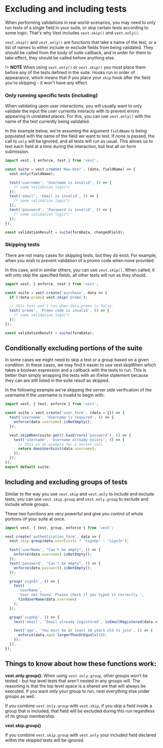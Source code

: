 # Excluding and including tests

When performing validations in real world-scenarios, you may need to only run tests of a single field in your suite, or skip certain tests according to some logic. That's why Vest includes `vest.skip()` and `vest.only()`.

`vest.skip()` and `vest.only()` are functions that take a name of the test, or a list of names to either include or exclude fields from being validated. They should be called from the body of suite callback, and in order for them to take effect, they should be called before anything else.

!> **NOTE** When using `vest.only()` or `vest.skip()` you must place them before any of the tests defined in the suite. Hooks run in order of appearance, which means that if you place your `skip` hook after the field you're skipping - it won't have any effect.

### Only running specific tests (including)

When validating upon user interactions, you will usually want to only validate the input the user currently interacts with to prevent errors appearing in unrelated places. For this, you can use `vest.only()` with the name of the test currently being validated.

In the example below, we're assuming the argument `fieldName` is being populated with the name of the field we want to test. If none is passed, the call to `only` will be ignored, and all tests will run as usual. This allows us to test each field at a time during the interaction, but test all on form submission.

```js
import vest, { enforce, test } from 'vest';

const suite = vest.create('New User', (data, fieldName) => {
  vest.only(fieldName);

  test('username', 'Username is invalid', () => {
    /* some validation logic*/
  });
  test('email', 'Email is invalid', () => {
    /* some validation logic*/
  });
  test('password', 'Password is invalid', () => {
    /* some validation logic*/
  });
});

const validationResult = suite(formData, changedField);
```

### Skipping tests

There are not many cases for skipping tests, but they do exist. For example, when you wish to prevent validation of a promo code when none provided.

In this case, and in similar others, you can use `vest.skip()`. When called, it will only skip the specified fields, all other tests will run as they should.

```js
import vest, { enforce, test } from 'vest';

const suite = vest.create('purchase', data => {
  if (!data.promo) vest.skip('promo');

  // this test won't run when data.promo is falsy.
  test('promo', 'Promo code is invalid', () => {
    /* some validation logic*/
  });
});

const validationResult = suite(formData);
```

## Conditionally excluding portions of the suite

In some cases we might need to skip a test or a group based on a given condition. In these cases, we may find it easier to use vest.skipWhen which takes a boolean expression and a callback with the tests to run. This is better than simply wrapping the tests with an if/else statement because they can are still listed in the suite result as skipped.

In the following example we're skipping the server side verification of the username if the username is invalid to begin with:

```js
import vest, { test, enforce } from 'vest';

const suite = vest.create('user_form', (data = {}) => {
  test('username', 'Username is required', () => {
    enforce(data.username).isNotEmpty();
  });

  vest.skipWhen(suite.get().hasErrors('password'), () => {
    test('username', 'Username already exists', () => {
      // this is an example for a server call
      return doesUserExist(data.username);
    });
  });
});
export default suite;
```

## Including and excluding groups of tests

Similar to the way you use `vest.skip` and `vest.only` to include and exclude tests, you can use `vest.skip.group` and `vest.only.group` to exclude and include whole groups.

These two functions are very powerful and give you control of whole portions of your suite at once.

```js
import vest, { test, group, enforce } from 'vest';

vest.create('authentication_form', data => {
  vest.skip.group(data.userExists ? 'signUp' : 'signIn');

  test('userName', "Can't be empty", () => {
    enforce(data.username).isNotEmpty();
  });
  test('password', "Can't be empty", () => {
    enforce(data.password).isNotEmpty();
  });

  group('signIn', () => {
    test(
      'userName',
      'User not found. Please check if you typed it correctly.',
      findUserName(data.username)
    );
  });

  group('signUp', () => {
    test('email', 'Email already registered', isEmailRegistered(data.email));

    test('age', 'You must be at least 18 years old to join', () => {
      enforce(data.age).largerThanOrEquals(18);
    });
  });
});
```

## Things to know about how these functions work:

**vest.only.group()**:
When using `vest.only.group`, other groups won't be tested - but top level tests that aren't nested in any groups will. The reasoning is that the top level space is a shared are that will always be executed. If you want only your group to run, nest everything else under groups as well.

If you combine `vest.only.group` with `vest.skip`, if you skip a field inside a group that is included, that field will be excluded during this run regardless of its group membership.

**vest.skip.group()**

If you combine `vest.skip.group` with `vest.only` your included field declared within the skipped tests will be ignored.
